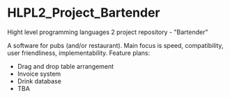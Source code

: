 # HLPL2_Project_Bartender
Hight level programming languages 2 project repository - "Bartender"

A software for pubs (and/or restaurant). Main focus is speed, compatibility, user friendliness, implementability.
Feature plans: 
- Drag and drop table arrangement
- Invoice system
- Drink database
- TBA
